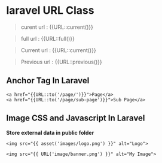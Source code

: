# laravel URL Class

> curent url : {{URL::current()}}

> full url : {{URL::full()}}

> Current url : {{URL::current()}}

> Previous url : {{URL::previous()}}

## Anchor Tag In Laravel

```
<a href="{{URL::to('/page/')}}">Page</a>
<a href="{{URL::to('/page/sub-page')}}">Sub Page</a>
```







## Image CSS and Javascript In Laravel

**Store external data in public folder**



```
<img src="{{ asset('images/logo.png') }}" alt="Logo">
```

```
<img src="{{ URL('image/banner.png') }}" alt="My Image">
```
